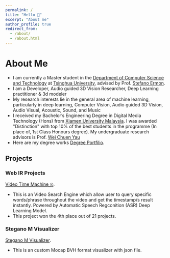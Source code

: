 ```yaml
---
permalink: /
title: "Hello 👋"
excerpt: "About me"
author_profile: true
redirect_from: 
  - /about/
  - /about.html
---
```


# About Me
* I am currently a Master student in the [Department of Computer Science and Technology](https://www.cs.tsinghua.edu.cn/csen/) at [Tsinghua University](https://www.tsinghua.edu.cn/en/), advised by Prof. [Stefano Ermon](https://cs.stanford.edu/~ermon/).
* I am a Developer, Audio guided 3D Vision Researcher, Deep Learning practitioner & 3d modeler
* My research interests lie in the general area of machine learning, particularly in deep learning, Computer Vision, Audio guided 3D Vision, Audio Visual, Acoustic, Sound, and Music
* I received my Bachelor’s Engineering Degree in Digital Media Technology (Hons) from [Xiamen University Malaysia](https://www.xmu.edu.my). I was awarded "Distinction" with top 10% of the best students in the programme (In place of, 1st Class Honours degree). My undergraduate research advisors is Prof. [Wei Chuen Yau](https://ieeexplore.ieee.org/author/37667757400)
* Here are my degree works [Degree Portfilio](https://qiwen98.github.io/files/Portfolio_2020(mini).pdf "Degree Portfilio").


## Projects
### Web IR Projects 
[Video Time Machine ⏲](https://share.streamlit.io/qiwen98/webir/main.py/).
* This is an Video Search Engine which allow user to query specific words/phrase throughout the video and get the timestamp/s result instantly. Powered by Automatic Speech Regconition (ASR) Deep Learning Model. 
* This project won the 4th place out of 21 projects.

### Stegano M Visualizer  
[Stegano M Visualizer](https://github.com/qiwen98/Stegano_M_Vis).
* This is an custom Mocap BVH format visualizer with json file.

